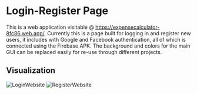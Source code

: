 # Login-Register Page
This is a web application visitable @ https://expensecalculator-8fc86.web.app/.
Currently this is a page built for logging in and register new users, it includes with Google and Facebook authentication, all of which is connected using the Firebase APK. The background and colors for the main GUI can be replaced easily for re-use through different projects. 

## Visualization
![LoginWebsite](https://user-images.githubusercontent.com/46460325/104663471-ee142680-5681-11eb-9dde-7360f04c32f5.PNG)
![RegisterWebsite](https://user-images.githubusercontent.com/46460325/104663476-efddea00-5681-11eb-9d92-4b2a1fab6eeb.PNG)
